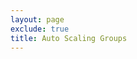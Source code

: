 ```yaml
---
layout: page
exclude: true
title: Auto Scaling Groups
---
```



<!--stackedit_data:
eyJoaXN0b3J5IjpbMTk0NTA4ODI1XX0=
-->